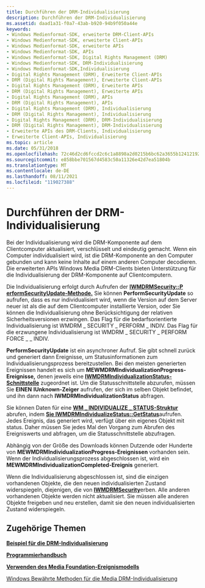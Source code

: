 ```yaml
---
title: Durchführen der DRM-Individualisierung
description: Durchführen der DRM-Individualisierung
ms.assetid: daad1a31-f0a7-43ab-b920-94b9f050a44e
keywords:
- Windows Medienformat-SDK, erweiterte DRM-Client-APIs
- Windows Medienformat-SDK, erweiterte Client-APIs
- Windows Medienformat-SDK, erweiterte APIs
- Windows Medienformat-SDK, APIs
- Windows Medienformat-SDK, Digital Rights Management (DRM)
- Windows Medienformat-SDK, DRM-Individualisierung
- Windows Medienformat-SDK,Individualisierung
- Digital Rights Management (DRM), Erweiterte Client-APIs
- DRM (Digital Rights Management), Erweiterte Client-APIs
- Digital Rights Management (DRM), Erweiterte APIs
- DRM (Digital Rights Management), Erweiterte APIs
- Digital Rights Management (DRM), APIs
- DRM (Digital Rights Management), APIs
- Digital Rights Management (DRM), Individualisierung
- DRM (Digital Rights Management), Individualisierung
- Digital Rights Management (DRM), DRM-Individualisierung
- DRM (Digital Rights Management), DRM-Individualisierung
- Erweiterte APIs des DRM-Clients, Individualisierung
- Erweiterte Client-APIs, Individualisierung
ms.topic: article
ms.date: 05/31/2018
ms.openlocfilehash: 72c46d2cd6fccd2c6c1a8898a2d0215b6bc62a3655b12412192d1809021747ad
ms.sourcegitcommit: e858bbe701567d4583c50a11326e42d7ea51804b
ms.translationtype: MT
ms.contentlocale: de-DE
ms.lasthandoff: 08/11/2021
ms.locfileid: "119027388"
---
```

# <a name="performing-drm-individualization"></a>Durchführen der DRM-Individualisierung

Bei der Individualisierung wird die DRM-Komponente auf dem Clientcomputer aktualisiert, verschlüsselt und eindeutig gemacht. Wenn ein Computer individualisiert wird, ist die DRM-Komponente an den Computer gebunden und kann keine Inhalte auf einem anderen Computer decodieren. Die erweiterten APIs Windows Media DRM-Clients bieten Unterstützung für die Individualisierung der DRM-Komponente auf Clientcomputern.

Die Individualisierung erfolgt durch Aufrufen der [**IWMDRMSecurity::P erformSecurityUpdate-Methode.**](iwmdrmsecurity-performsecurityupdate.md) Sie können **PerformSecurityUpdate** so aufrufen, dass es nur individualisiert wird, wenn die Version auf dem Server neuer ist als die auf dem Clientcomputer installierte Version, oder Sie können die Individualisierung ohne Berücksichtigung der relativen Sicherheitsversionen erzwingen. Das Flag für die bedarfsorientierte Individualisierung ist WMDRM \_ SECURITY \_ PERFORM \_ INDIV. Das Flag für die erzwungene Individualisierung ist WMDRM \_ SECURITY \_ PERFORM FORCE \_ \_ INDIV.

**PerformSecurityUpdate** ist ein asynchroner Aufruf. Sie gibt schnell zurück und generiert dann Ereignisse, um Statusinformationen zum Individualisierungsprozess bereitzustellen. Bei den meisten generierten Ereignissen handelt es sich um **MEWMDRMIndividualizationProgress-Ereignisse,** denen jeweils eine [**IWMDRMIndividualizationStatus-Schnittstelle**](iwmdrmindividualizationstatus.md) zugeordnet ist. Um die Statusschnittstelle abzurufen, müssen Sie **EINEN** **IUnknown-Zeiger** aufrufen, der sich im selben Objekt befindet, und ihn dann nach **IWMDRMIndividualizationStatus** abfragen.

Sie können Daten für eine [**WM \_ INDIVIDUALIZE \_ STATUS-Struktur**](drmwm-individualize-status.md) abrufen, indem [**Sie IWMDRMIndividualizeStatus::GetStatus**](iwmdrmindividualizationstatus-getstatus.md)aufrufen. Jedes Ereignis, das generiert wird, verfügt über ein eigenes Objekt mit status. Daher müssen Sie jedes Mal den Vorgang zum Abrufen des Ereigniswerts und abfragen, um die Statusschnittstelle abzufragen.

Abhängig von der Größe des Downloads können Dutzende oder Hunderte von **MEWMDRMIndividualizationProgress-Ereignissen** vorhanden sein. Wenn der Individualisierungsprozess abgeschlossen ist, wird ein **MEWMDRMIndividualizationCompleted-Ereignis** generiert.

Wenn die Individualisierung abgeschlossen ist, sind die einzigen vorhandenen Objekte, die den neuen individualisierten Zustand widerspiegeln, diejenigen, die von [**IWMDRMSecurity**](iwmdrmsecurity.md)erben. Alle anderen vorhandenen Objekte werden nicht aktualisiert. Sie müssen alle anderen Objekte freigeben und neu erstellen, damit sie den neuen individualisierten Zustand widerspiegeln.

## <a name="related-topics"></a>Zugehörige Themen

<dl> <dt>

[**Beispiel für die DRM-Individualisierung**](drm-individualization-example.md)
</dt> <dt>

[**Programmierhandbuch**](drm-programming-guide.md)
</dt> <dt>

[**Verwenden des Media Foundation-Ereignismodells**](using-the-media-foundation-model.md)
</dt> <dt>

[Windows Bewährte Methoden für die Media DRM-Individualisierung](/previous-versions/ms867216(v=msdn.10))
</dt> </dl>

 

 




